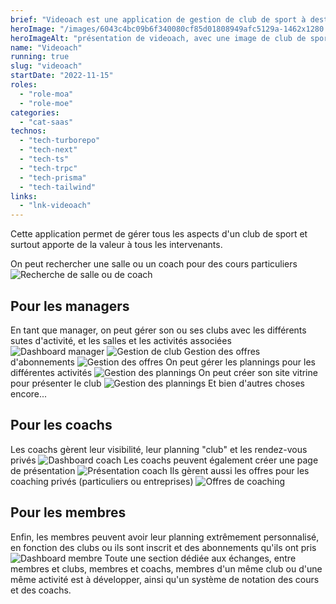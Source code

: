 ```yaml
---
brief: "Videoach est une application de gestion de club de sport à destination des managers de salles, des coachs et des membres des clubs"
heroImage: "/images/6043c4bc09b6f340080cf85d01808949afc5129a-1462x1280.png"
heroImageAlt: "présentation de videoach, avec une image de club de sport"
name: "Videoach"
running: true
slug: "videoach"
startDate: "2022-11-15"
roles:
  - "role-moa"
  - "role-moe"
categories:
  - "cat-saas"
technos:
  - "tech-turborepo"
  - "tech-next"
  - "tech-ts"
  - "tech-trpc"
  - "tech-prisma"
  - "tech-tailwind"
links:
  - "lnk-videoach"
---
```


Cette application permet de gérer tous les aspects d'un club de sport et surtout apporte de la valeur à tous les intervenants.

On peut rechercher une salle ou un coach pour des cours particuliers
![Recherche de salle ou de coach](/images/08c1bce0a198e331527c16bc9310d3f75d547407-1299x1100.png)

## Pour les managers

En tant que manager, on peut gérer son ou ses clubs avec les différents sutes d'activité, et les salles et les activités associées
![Dashboard manager](/images/b58d089aadc278c7440e6d476b8853255ae2fe81-1300x187.png)
![Gestion de club](/images/1f4f0e40ba0262b9184da8e1275861b0191b97d3-1302x983.png)
Gestion des offres d'abonnements
![Gestion des offres](/images/2720232d88279b3fc7665696cb3f2bcdcf05a6aa-1295x707.png)
On peut gérer les plannings pour les différentes activités
![Gestion des plannings](/images/9c8ddc5d6d253174423f2ab8d4726e9b85f0089a-1308x955.png)
On peut créer son site vitrine pour présenter le club
![Gestion des plannings](/images/ac9afca07d50a0ac72dc83eeb9b4896740084ab7-1560x962.png)
Et bien d'autres choses encore...

## Pour les coachs

Les coachs gèrent leur visibilité, leur planning "club" et les rendez-vous privés
![Dashboard coach](/images/e3eb14a2d5570d22b9071cd88fc4ab439bf80480-1547x185.png)
Les coachs peuvent également créer une page de présentation
![Présentation coach](/images/c0e77de233b33f6f9ecb379f0e9f90a9a1eb1436-1560x1182.png)
Ils gèrent aussi les offres pour les coaching privés (particuliers ou entreprises)
![Offres de coaching](/images/e6bfe841417dfdb5fb9bc8f5e6d283a31603f1b5-1556x1088.png)

## Pour les membres

Enfin, les membres peuvent avoir leur planning extrêmement personnalisé, en fonction des clubs ou ils sont inscrit et des abonnements qu'ils ont pris
![Dashboard membre](/images/7280979a752b88fa8dc83aba04f9be5486246637-1546x708.png)
Toute une section dédiée aux échanges, entre membres et clubs, membres et coachs, membres d'un même club ou d'une même activité est à développer, ainsi qu'un système de notation des cours et des coachs.
